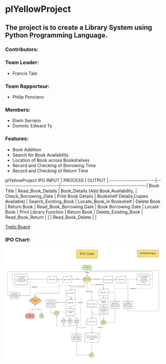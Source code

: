 # plYellowProject
## The project is to create a Library System using Python Programming Language. ##

### Contributors: ###
### Team Leader: ###
  * Francis Tale
### Team  Rapporteur: ###
  * Philip Ponciano
### Members: ### 
  * Elwin Serrano
  * Dominic Edward Ty
  
### Features: ###
  * Book Addition
  * Search for Book Availability
  * Location of Book across Bookshelves
  * Record and Checking of Borrowing Time
  * Record and Checking of Return Time
  
  plYellowProject IPO
         INPUT           |           PROCESS           |                    OUTPUT                 |
  -----------------------|-----------------------------|-------------------------------------------|
       Book Title        |      Read_Book_Details      |     Book_Details (Add Book,Availability,  |  
   Check_Borrowing_Date  |      Print Book Details     |    Bookshelf Details,Copies Available)    |
   Search_Existing_Book  |   Locate_Book_in Bookshelf  |               Delete Book                 |
       Return Book       |   Read_Book_Borrowing Date  |              Book Borrowing Date          |
       Locate Book       |   Print Library Function    |               Return Book                 |
    Delete_Existing_Book |      Read_Book_Return       |                                           |
                         |      Read_Book_Delete       |                                           |
  

 [Trello Board](https://trello.com/b/AYQO1KUk/plyellow/ "Trello Board")
 
 ### IPO Chart: ###
 ![picture alt](https://github.com/Fraxinus001/plYellowProject/blob/main/IPO%20chart.png "IPO Chart")
